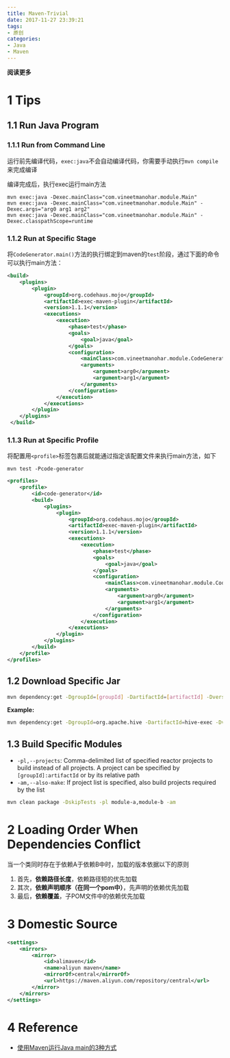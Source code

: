 ```yaml
---
title: Maven-Trivial
date: 2017-11-27 23:39:21
tags: 
- 原创
categories: 
- Java
- Maven
---
```


**阅读更多**

<!--more-->

# 1 Tips

## 1.1 Run Java Program

### 1.1.1 Run from Command Line

运行前先编译代码，`exec:java`不会自动编译代码，你需要手动执行`mvn compile`来完成编译

编译完成后，执行exec运行main方法

```
mvn exec:java -Dexec.mainClass="com.vineetmanohar.module.Main"
mvn exec:java -Dexec.mainClass="com.vineetmanohar.module.Main" -Dexec.args="arg0 arg1 arg2"
mvn exec:java -Dexec.mainClass="com.vineetmanohar.module.Main" -Dexec.classpathScope=runtime
```

### 1.1.2 Run at Specific Stage

将`CodeGenerator.main()`方法的执行绑定到maven的`test`阶段，通过下面的命令可以执行main方法：

```xml
<build>  
    <plugins>  
        <plugin>  
            <groupId>org.codehaus.mojo</groupId>  
            <artifactId>exec-maven-plugin</artifactId>  
            <version>1.1.1</version>  
            <executions>  
                <execution>  
                    <phase>test</phase>  
                    <goals>  
                        <goal>java</goal>  
                    </goals>  
                    <configuration>  
                        <mainClass>com.vineetmanohar.module.CodeGenerator</mainClass>  
                        <arguments>  
                            <argument>arg0</argument>  
                            <argument>arg1</argument>  
                        </arguments>  
                    </configuration>  
                </execution>  
            </executions>  
        </plugin>  
    </plugins>  
 </build>
```

### 1.1.3 Run at Specific Profile

将配置用`<profile>`标签包裹后就能通过指定该配置文件来执行main方法，如下
```
mvn test -Pcode-generator
```

```xml
<profiles>  
    <profile>  
        <id>code-generator</id>  
        <build>  
            <plugins>  
                <plugin>  
                    <groupId>org.codehaus.mojo</groupId>  
                    <artifactId>exec-maven-plugin</artifactId>  
                    <version>1.1.1</version>  
                    <executions>  
                        <execution>  
                            <phase>test</phase>  
                            <goals>  
                                <goal>java</goal>  
                            </goals>  
                            <configuration>  
                                <mainClass>com.vineetmanohar.module.CodeGenerator</mainClass>  
                                <arguments>  
                                    <argument>arg0</argument>  
                                    <argument>arg1</argument>  
                                </arguments>  
                            </configuration>  
                        </execution>  
                    </executions>  
                </plugin>  
            </plugins>  
        </build>  
    </profile>  
</profiles>
```

## 1.2 Download Specific Jar

```sh
mvn dependency:get -DgroupId=[groupId] -DartifactId=[artifactId] -Dversion=[version] -DrepoUrl=https://repo.maven.apache.org/maven2/ -Dtransitive=false
```

**Example:**

```sh
mvn dependency:get -DgroupId=org.apache.hive -DartifactId=hive-exec -Dversion=3.1.2 -DrepoUrl=https://repo.maven.apache.org/maven2/ -Dtransitive=false
```

## 1.3 Build Specific Modules

* `-pl,--projects`: Comma-delimited list of specified reactor projects to build instead of all projects. A project can be specified by `[groupId]:artifactId` or by its relative path
* `-am,--also-make`: If project list is specified, also build projects required by the list

```sh
mvn clean package -DskipTests -pl module-a,module-b -am
```

# 2 Loading Order When Dependencies Conflict

当一个类同时存在于依赖A于依赖B中时，加载的版本依据以下的原则

1. 首先，**依赖路径长度**，依赖路径短的优先加载
1. 其次，**依赖声明顺序（在同一个pom中）**，先声明的依赖优先加载
1. 最后，**依赖覆盖**，子POM文件中的依赖优先加载

# 3 Domestic Source

```xml
<settings>
    <mirrors>
        <mirror>
            <id>alimaven</id>
            <name>aliyun maven</name>
            <mirrorOf>central</mirrorOf>
            <url>https://maven.aliyun.com/repository/central</url>
        </mirror>
    </mirrors>
</settings>
```

# 4 Reference

* [使用Maven运行Java main的3种方式](https://www.jianshu.com/p/76abe7d04053)
